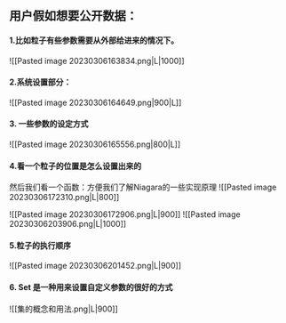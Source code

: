 ##  用户假如想要公开数据：
#### 1.比如粒子有些参数需要从外部给进来的情况下。
![[Pasted image 20230306163834.png|L|1000]]


#### 2.系统设置部分：
![[Pasted image 20230306164649.png|900|L]]

#### 3. 一些参数的设定方式
![[Pasted image 20230306165556.png|800|L]]

#### 4.看一个粒子的位置是怎么设置出来的
然后我们看一个函数：方便我们了解Niagara的一些实现原理
![[Pasted image 20230306172310.png|L|800]]

![[Pasted image 20230306172906.png|L|900]]
![[Pasted image 20230306203906.png|L|1000]]

#### 5.粒子的执行顺序
![[Pasted image 20230306201452.png|L|900]]

#### 6. Set 是一种用来设置自定义参数的很好的方式
![[集的概念和用法.png|L|900]]

